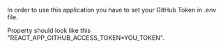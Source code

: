 In order to use this application you have to set your GitHub Token in .env file.

Property should look like this "REACT_APP_GITHUB_ACCESS_TOKEN=YOU_TOKEN".
